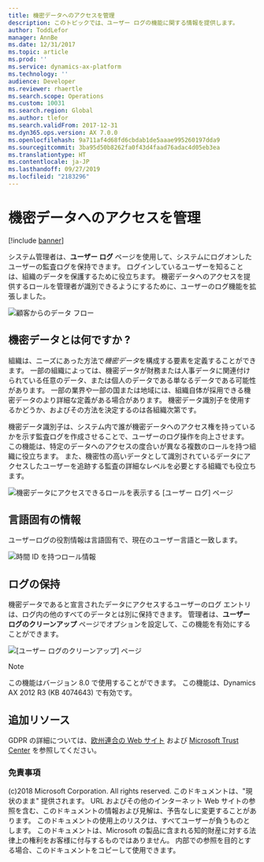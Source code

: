 ```yaml
---
title: 機密データへのアクセスを管理
description: このトピックでは、ユーザー ログの機能に関する情報を提供します。
author: ToddLefor
manager: AnnBe
ms.date: 12/31/2017
ms.topic: article
ms.prod: ''
ms.service: dynamics-ax-platform
ms.technology: ''
audience: Developer
ms.reviewer: rhaertle
ms.search.scope: Operations
ms.custom: 10031
ms.search.region: Global
ms.author: tlefor
ms.search.validFrom: 2017-12-31
ms.dyn365.ops.version: AX 7.0.0
ms.openlocfilehash: 9a711af4d68fd6cbdab1de5aaae995260197dda9
ms.sourcegitcommit: 3ba95d50b8262fa0f43d4faad76adac4d05eb3ea
ms.translationtype: HT
ms.contentlocale: ja-JP
ms.lasthandoff: 09/27/2019
ms.locfileid: "2183296"
---
```

# <a name="manage-access-to-sensitive-data"></a>機密データへのアクセスを管理

[!include [banner](../includes/banner.md)]

システム管理者は、**ユーザー ログ** ページを使用して、システムにログオンしたユーザーの監査ログを保持できます。 ログインしているユーザーを知ることは、組織のデータを保護するために役立ちます。 機密データへのアクセスを提供するロールを管理者が識別できるようにするために、ユーザーのログ機能を拡張しました。 

![顧客からのデータ フロー](../media/gdpr-sensitive-data-1.jpg)

## <a name="what-is-sensitive-data"></a>機密データとは何ですか ?
組織は、ニーズにあった方法で*機密データ*を構成する要素を定義することができます。 一部の組織によっては、機密データが財務または人事データに関連付けられている任意のデータ、または個人のデータである単なるデータである可能性があります。 一部の業界や一部の国または地域には、組織自体が採用できる機密データのより詳細な定義がある場合があります。 機密データ識別子を使用するかどうか、およびその方法を決定するのは各組織次第です。 

機密データ識別子は、システム内で誰が機密データへのアクセス権を持っているかを示す監査ログを作成させることで、ユーザーのログ操作を向上させます。 この機能は、特定のデータへのアクセスの度合いが異なる複数のロールを持つ組織に役立ちます。 また、機密性の高いデータとして識別されているデータにアクセスしたユーザーを追跡する監査の詳細なレベルを必要とする組織でも役立ちます。

![機密データにアクセスできるロールを表示する [ユーザー ログ] ページ](../media/gdpr-sensitive-data-2.jpg)

## <a name="language-specific-information"></a>言語固有の情報
ユーザーログの役割情報は言語固有で、現在のユーザー言語と一致します。

![時間 ID を持つロール情報](../media/gdpr-sensitive-data-3.jpg)

## <a name="log-retention"></a>ログの保持
機密データであると宣言されたデータにアクセスするユーザーのログ エントリは、ログ内の他のすべてのデータとは別に保持できます。 管理者は、**ユーザー ログのクリーンアップ** ページでオプションを設定して、この機能を有効にすることができます。

![[ユーザー ログのクリーンアップ] ページ](../media/gdpr-sensitive-data-4.jpg)

>[!NOTE]
> この機能はバージョン 8.0 で使用することができます。 この機能は、Dynamics AX 2012 R3 (KB 4074643) で有効です。

## <a name="additional-resources"></a>追加リソース
GDPR の詳細については、[欧州連合の Web サイト](https://europa.eu/) および [Microsoft Trust Center](https://www.microsoft.com/TrustCenter/Privacy/gdpr/default.aspx) を参照してください。

### <a name="disclaimer"></a>免責事項
(c)2018 Microsoft Corporation. All rights reserved. このドキュメントは、"現状のまま" 提供されます。 URL およびその他のインターネット Web サイトの参照を含む、このドキュメントの情報および見解は、予告なしに変更することがあります。 このドキュメントの使用上のリスクは、すべてユーザーが負うものとします。 このドキュメントは、Microsoft の製品に含まれる知的財産に対する法律上の権利をお客様に付与するものではありません。 内部での参照を目的とする場合、このドキュメントをコピーして使用できます。
